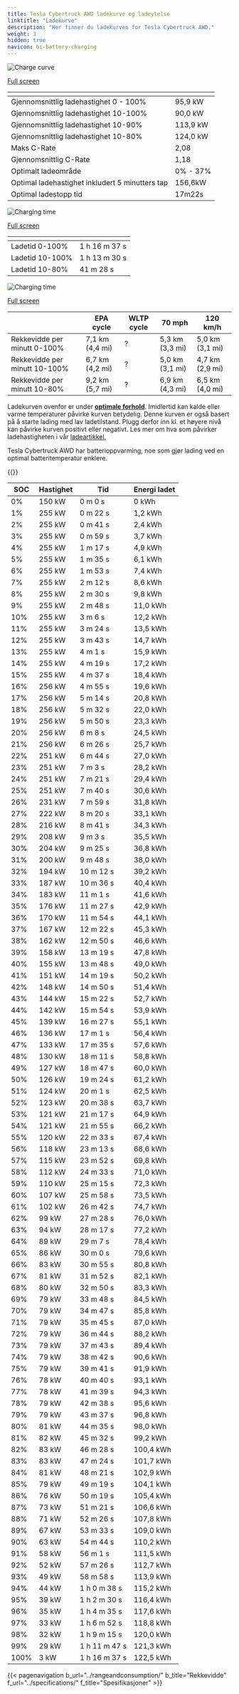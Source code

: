 ```yaml
---
title: Tesla Cybertruck AWD ladekurve og ladeytelse
linktitle: "Ladekurve"
description: "Her finner du ladekurven for Tesla Cybertruck AWD."
weight: 3
hidden: true
navicon: bi-battery-charging
---
```

<!-- markdownlint-disable MD033 -->
<!-- markdownlint-disable MD010 -->
<img src="/images/models/tesla/cybertruck/cybertruck_awd/chargingcurve.svg" alt="Charge curve" class="img-fluid">

[Full screen](/images/models/tesla/cybertruck/cybertruck_awd/chargingcurve.svg)


<div class="table-responsive">
<table class="table table-striped border">
	<thead>
		<tr>
			<th>
			</th>
			<th>
			</th>
		</tr>
	</thead>
	<tbody>
		<tr>
			<td>
				Gjennomsnittlig ladehastighet 0 - 100%
			</td>
			<td>
				95,9 kW
			</td>
		</tr>
		<tr>
			<td>
				Gjennomsnittlig ladehastighet 10-100%
			</td>
			<td>
				90,0 kW
			</td>
		</tr>
		<tr>
			<td>
				Gjennomsnittlig ladehastighet 10-90%
			</td>
			<td>
				113,9 kW
			</td>
		</tr>
		<tr>
			<td>
				Gjennomsnittlig ladehastighet 10-80%
			</td>
			<td>
				124,0 kW
			</td>
		</tr>
		<tr>
			<td>
				Maks C-Rate
			</td>
			<td>
				2,08
			</td>
		</tr>
		<tr>
			<td>
				Gjennomsnittlig C-Rate
			</td>
			<td>
				1,18
			</td>
		</tr>
		<tr>
			<td>
				Optimalt ladeområde
			</td>
			<td>
				0% - 37%
			</td>
		</tr>
		<tr>
			<td>
				Optimal ladehastighet inkludert 5 minutters tap
			</td>
			<td>
				156,6kW
			</td>
		</tr>
		<tr>
			<td>
				Optimal ladestopp tid
			</td>
			<td>
				17m22s
			</td>
		</tr>
	</tbody>
</table>
</div>
<img src="/images/models/tesla/cybertruck/cybertruck_awd/chargingtime.svg" alt="Charging time" class="img-fluid">

[Full screen](/images/models/tesla/cybertruck/cybertruck_awd/chargingtime.svg)
<div class="table-responsive">
<table class="table table-striped border">
	<thead>
		<tr>
			<th>
			</th>
			<th>
			</th>
		</tr>
	</thead>
	<tbody>
		<tr>
			<td>
				Ladetid 0-100%
			</td>
			<td>
				1 h 16 m 37 s
			</td>
		</tr>
		<tr>
			<td>
				Ladetid 10-100%
			</td>
			<td>
				1 h 13 m 30 s
			</td>
		</tr>
		<tr>
			<td>
				Ladetid 10-80%
			</td>
			<td>
				 41 m 28 s
			</td>
		</tr>
	</tbody>
</table>
</div>
<img src="/images/models/tesla/cybertruck/cybertruck_awd/chargerangespeed.svg" alt="Charging time" class="img-fluid">

[Full screen](/images/models/tesla/cybertruck/cybertruck_awd/chargerangespeed.svg)
<div class="table-responsive">
<table class="table table-striped border">
	<thead>
		<tr>
			<th>
			</th>
			<th>
				EPA cycle
			</th>
			<th>
				WLTP cycle
			</th>
			<th>
				70 mph
			</th>
			<th>
				120 km/h
			</th>
		</tr>
	</thead>
	<tbody>
		<tr>
			<td>
				Rekkevidde per minutt 0-100%
			</td>
			<td>
				7,1 km (4,4 mi)
			</td>
			<td>
				?
			</td>
			<td>
				5,3 km (3,3 mi)
			</td>
			<td>
				5,0 km (3,1 mi)
			</td>
		</tr>
		<tr>
			<td>
				Rekkevidde per minutt 10-100%
			</td>
			<td>
				6,7 km (4,2 mi)
			</td>
			<td>
				?
			</td>
			<td>
				5,0 km (3,1 mi)
			</td>
			<td>
				4,7 km (2,9 mi)
			</td>
		</tr>
		<tr>
			<td>
				Rekkevidde per minutt 10-80%
			</td>
			<td>
				9,2 km (5,7 mi)
			</td>
			<td>
				?
			</td>
			<td>
				6,9 km (4,3 mi)
			</td>
			<td>
				6,5 km (4,0 mi)
			</td>
		</tr>
	</tbody>
</table>
</div>


Ladekurven ovenfor er under **[optimale forhold](../../../../../technology/battery/charging/#temperatur)**. Imidlertid kan kalde eller varme temperaturer påvirke kurven betydelig. Denne kurven er også basert på å starte lading med lav ladetilstand. Plugg derfor inn kl. et høyere nivå kan påvirke kurven positivt eller negativt. Les mer om hva som påvirker ladehastigheten i vår [ladeartikkel.](../../../../../technology/battery/charging/)


Tesla Cybertruck AWD har batterioppvarming, noe som gjør lading ved en optimal batteritemperatur enklere.


{{<evkxdisplayaddarticle />}}
<div class="table-responsive">
<table class="table table-striped border">
	<thead>
		<tr>
			<th>
				SOC
			</th>
			<th>
				Hastighet
			</th>
			<th>
				Tid
			</th>
			<th>
				Energi ladet
			</th>
		</tr>
	</thead>
	<tbody>
		<tr>
			<td>
				0%
			</td>
			<td>
				150 kW
			</td>
			<td>
				 0 m 0 s
			</td>
			<td>
				0 kWh
			</td>
		</tr>
		<tr>
			<td>
				1%
			</td>
			<td>
				255 kW
			</td>
			<td>
				 0 m 22 s
			</td>
			<td>
				1,2 kWh
			</td>
		</tr>
		<tr>
			<td>
				2%
			</td>
			<td>
				255 kW
			</td>
			<td>
				 0 m 41 s
			</td>
			<td>
				2,4 kWh
			</td>
		</tr>
		<tr>
			<td>
				3%
			</td>
			<td>
				255 kW
			</td>
			<td>
				 0 m 59 s
			</td>
			<td>
				3,7 kWh
			</td>
		</tr>
		<tr>
			<td>
				4%
			</td>
			<td>
				255 kW
			</td>
			<td>
				 1 m 17 s
			</td>
			<td>
				4,9 kWh
			</td>
		</tr>
		<tr>
			<td>
				5%
			</td>
			<td>
				255 kW
			</td>
			<td>
				 1 m 35 s
			</td>
			<td>
				6,1 kWh
			</td>
		</tr>
		<tr>
			<td>
				6%
			</td>
			<td>
				255 kW
			</td>
			<td>
				 1 m 53 s
			</td>
			<td>
				7,4 kWh
			</td>
		</tr>
		<tr>
			<td>
				7%
			</td>
			<td>
				255 kW
			</td>
			<td>
				 2 m 12 s
			</td>
			<td>
				8,6 kWh
			</td>
		</tr>
		<tr>
			<td>
				8%
			</td>
			<td>
				255 kW
			</td>
			<td>
				 2 m 30 s
			</td>
			<td>
				9,8 kWh
			</td>
		</tr>
		<tr>
			<td>
				9%
			</td>
			<td>
				255 kW
			</td>
			<td>
				 2 m 48 s
			</td>
			<td>
				11,0 kWh
			</td>
		</tr>
		<tr>
			<td>
				10%
			</td>
			<td>
				255 kW
			</td>
			<td>
				 3 m 6 s
			</td>
			<td>
				12,2 kWh
			</td>
		</tr>
		<tr>
			<td>
				11%
			</td>
			<td>
				255 kW
			</td>
			<td>
				 3 m 24 s
			</td>
			<td>
				13,5 kWh
			</td>
		</tr>
		<tr>
			<td>
				12%
			</td>
			<td>
				255 kW
			</td>
			<td>
				 3 m 43 s
			</td>
			<td>
				14,7 kWh
			</td>
		</tr>
		<tr>
			<td>
				13%
			</td>
			<td>
				255 kW
			</td>
			<td>
				 4 m 1 s
			</td>
			<td>
				15,9 kWh
			</td>
		</tr>
		<tr>
			<td>
				14%
			</td>
			<td>
				255 kW
			</td>
			<td>
				 4 m 19 s
			</td>
			<td>
				17,2 kWh
			</td>
		</tr>
		<tr>
			<td>
				15%
			</td>
			<td>
				255 kW
			</td>
			<td>
				 4 m 37 s
			</td>
			<td>
				18,4 kWh
			</td>
		</tr>
		<tr>
			<td>
				16%
			</td>
			<td>
				256 kW
			</td>
			<td>
				 4 m 55 s
			</td>
			<td>
				19,6 kWh
			</td>
		</tr>
		<tr>
			<td>
				17%
			</td>
			<td>
				256 kW
			</td>
			<td>
				 5 m 14 s
			</td>
			<td>
				20,8 kWh
			</td>
		</tr>
		<tr>
			<td>
				18%
			</td>
			<td>
				256 kW
			</td>
			<td>
				 5 m 32 s
			</td>
			<td>
				22,0 kWh
			</td>
		</tr>
		<tr>
			<td>
				19%
			</td>
			<td>
				256 kW
			</td>
			<td>
				 5 m 50 s
			</td>
			<td>
				23,3 kWh
			</td>
		</tr>
		<tr>
			<td>
				20%
			</td>
			<td>
				256 kW
			</td>
			<td>
				 6 m 8 s
			</td>
			<td>
				24,5 kWh
			</td>
		</tr>
		<tr>
			<td>
				21%
			</td>
			<td>
				256 kW
			</td>
			<td>
				 6 m 26 s
			</td>
			<td>
				25,7 kWh
			</td>
		</tr>
		<tr>
			<td>
				22%
			</td>
			<td>
				251 kW
			</td>
			<td>
				 6 m 44 s
			</td>
			<td>
				27,0 kWh
			</td>
		</tr>
		<tr>
			<td>
				23%
			</td>
			<td>
				251 kW
			</td>
			<td>
				 7 m 3 s
			</td>
			<td>
				28,2 kWh
			</td>
		</tr>
		<tr>
			<td>
				24%
			</td>
			<td>
				251 kW
			</td>
			<td>
				 7 m 21 s
			</td>
			<td>
				29,4 kWh
			</td>
		</tr>
		<tr>
			<td>
				25%
			</td>
			<td>
				251 kW
			</td>
			<td>
				 7 m 40 s
			</td>
			<td>
				30,6 kWh
			</td>
		</tr>
		<tr>
			<td>
				26%
			</td>
			<td>
				231 kW
			</td>
			<td>
				 7 m 59 s
			</td>
			<td>
				31,8 kWh
			</td>
		</tr>
		<tr>
			<td>
				27%
			</td>
			<td>
				222 kW
			</td>
			<td>
				 8 m 20 s
			</td>
			<td>
				33,1 kWh
			</td>
		</tr>
		<tr>
			<td>
				28%
			</td>
			<td>
				216 kW
			</td>
			<td>
				 8 m 41 s
			</td>
			<td>
				34,3 kWh
			</td>
		</tr>
		<tr>
			<td>
				29%
			</td>
			<td>
				208 kW
			</td>
			<td>
				 9 m 3 s
			</td>
			<td>
				35,5 kWh
			</td>
		</tr>
		<tr>
			<td>
				30%
			</td>
			<td>
				204 kW
			</td>
			<td>
				 9 m 25 s
			</td>
			<td>
				36,8 kWh
			</td>
		</tr>
		<tr>
			<td>
				31%
			</td>
			<td>
				200 kW
			</td>
			<td>
				 9 m 48 s
			</td>
			<td>
				38,0 kWh
			</td>
		</tr>
		<tr>
			<td>
				32%
			</td>
			<td>
				194 kW
			</td>
			<td>
				 10 m 12 s
			</td>
			<td>
				39,2 kWh
			</td>
		</tr>
		<tr>
			<td>
				33%
			</td>
			<td>
				187 kW
			</td>
			<td>
				 10 m 36 s
			</td>
			<td>
				40,4 kWh
			</td>
		</tr>
		<tr>
			<td>
				34%
			</td>
			<td>
				183 kW
			</td>
			<td>
				 11 m 1 s
			</td>
			<td>
				41,6 kWh
			</td>
		</tr>
		<tr>
			<td>
				35%
			</td>
			<td>
				176 kW
			</td>
			<td>
				 11 m 27 s
			</td>
			<td>
				42,9 kWh
			</td>
		</tr>
		<tr>
			<td>
				36%
			</td>
			<td>
				170 kW
			</td>
			<td>
				 11 m 54 s
			</td>
			<td>
				44,1 kWh
			</td>
		</tr>
		<tr>
			<td>
				37%
			</td>
			<td>
				167 kW
			</td>
			<td>
				 12 m 22 s
			</td>
			<td>
				45,3 kWh
			</td>
		</tr>
		<tr>
			<td>
				38%
			</td>
			<td>
				162 kW
			</td>
			<td>
				 12 m 50 s
			</td>
			<td>
				46,6 kWh
			</td>
		</tr>
		<tr>
			<td>
				39%
			</td>
			<td>
				158 kW
			</td>
			<td>
				 13 m 19 s
			</td>
			<td>
				47,8 kWh
			</td>
		</tr>
		<tr>
			<td>
				40%
			</td>
			<td>
				155 kW
			</td>
			<td>
				 13 m 48 s
			</td>
			<td>
				49,0 kWh
			</td>
		</tr>
		<tr>
			<td>
				41%
			</td>
			<td>
				151 kW
			</td>
			<td>
				 14 m 19 s
			</td>
			<td>
				50,2 kWh
			</td>
		</tr>
		<tr>
			<td>
				42%
			</td>
			<td>
				148 kW
			</td>
			<td>
				 14 m 50 s
			</td>
			<td>
				51,4 kWh
			</td>
		</tr>
		<tr>
			<td>
				43%
			</td>
			<td>
				144 kW
			</td>
			<td>
				 15 m 22 s
			</td>
			<td>
				52,7 kWh
			</td>
		</tr>
		<tr>
			<td>
				44%
			</td>
			<td>
				142 kW
			</td>
			<td>
				 15 m 54 s
			</td>
			<td>
				53,9 kWh
			</td>
		</tr>
		<tr>
			<td>
				45%
			</td>
			<td>
				139 kW
			</td>
			<td>
				 16 m 27 s
			</td>
			<td>
				55,1 kWh
			</td>
		</tr>
		<tr>
			<td>
				46%
			</td>
			<td>
				136 kW
			</td>
			<td>
				 17 m 1 s
			</td>
			<td>
				56,4 kWh
			</td>
		</tr>
		<tr>
			<td>
				47%
			</td>
			<td>
				133 kW
			</td>
			<td>
				 17 m 35 s
			</td>
			<td>
				57,6 kWh
			</td>
		</tr>
		<tr>
			<td>
				48%
			</td>
			<td>
				130 kW
			</td>
			<td>
				 18 m 11 s
			</td>
			<td>
				58,8 kWh
			</td>
		</tr>
		<tr>
			<td>
				49%
			</td>
			<td>
				127 kW
			</td>
			<td>
				 18 m 47 s
			</td>
			<td>
				60,0 kWh
			</td>
		</tr>
		<tr>
			<td>
				50%
			</td>
			<td>
				126 kW
			</td>
			<td>
				 19 m 24 s
			</td>
			<td>
				61,2 kWh
			</td>
		</tr>
		<tr>
			<td>
				51%
			</td>
			<td>
				124 kW
			</td>
			<td>
				 20 m 1 s
			</td>
			<td>
				62,5 kWh
			</td>
		</tr>
		<tr>
			<td>
				52%
			</td>
			<td>
				123 kW
			</td>
			<td>
				 20 m 38 s
			</td>
			<td>
				63,7 kWh
			</td>
		</tr>
		<tr>
			<td>
				53%
			</td>
			<td>
				121 kW
			</td>
			<td>
				 21 m 17 s
			</td>
			<td>
				64,9 kWh
			</td>
		</tr>
		<tr>
			<td>
				54%
			</td>
			<td>
				121 kW
			</td>
			<td>
				 21 m 55 s
			</td>
			<td>
				66,2 kWh
			</td>
		</tr>
		<tr>
			<td>
				55%
			</td>
			<td>
				120 kW
			</td>
			<td>
				 22 m 33 s
			</td>
			<td>
				67,4 kWh
			</td>
		</tr>
		<tr>
			<td>
				56%
			</td>
			<td>
				118 kW
			</td>
			<td>
				 23 m 13 s
			</td>
			<td>
				68,6 kWh
			</td>
		</tr>
		<tr>
			<td>
				57%
			</td>
			<td>
				115 kW
			</td>
			<td>
				 23 m 52 s
			</td>
			<td>
				69,8 kWh
			</td>
		</tr>
		<tr>
			<td>
				58%
			</td>
			<td>
				112 kW
			</td>
			<td>
				 24 m 33 s
			</td>
			<td>
				71,0 kWh
			</td>
		</tr>
		<tr>
			<td>
				59%
			</td>
			<td>
				110 kW
			</td>
			<td>
				 25 m 15 s
			</td>
			<td>
				72,3 kWh
			</td>
		</tr>
		<tr>
			<td>
				60%
			</td>
			<td>
				107 kW
			</td>
			<td>
				 25 m 58 s
			</td>
			<td>
				73,5 kWh
			</td>
		</tr>
		<tr>
			<td>
				61%
			</td>
			<td>
				102 kW
			</td>
			<td>
				 26 m 42 s
			</td>
			<td>
				74,7 kWh
			</td>
		</tr>
		<tr>
			<td>
				62%
			</td>
			<td>
				99 kW
			</td>
			<td>
				 27 m 28 s
			</td>
			<td>
				76,0 kWh
			</td>
		</tr>
		<tr>
			<td>
				63%
			</td>
			<td>
				94 kW
			</td>
			<td>
				 28 m 17 s
			</td>
			<td>
				77,2 kWh
			</td>
		</tr>
		<tr>
			<td>
				64%
			</td>
			<td>
				89 kW
			</td>
			<td>
				 29 m 7 s
			</td>
			<td>
				78,4 kWh
			</td>
		</tr>
		<tr>
			<td>
				65%
			</td>
			<td>
				86 kW
			</td>
			<td>
				 30 m 0 s
			</td>
			<td>
				79,6 kWh
			</td>
		</tr>
		<tr>
			<td>
				66%
			</td>
			<td>
				83 kW
			</td>
			<td>
				 30 m 55 s
			</td>
			<td>
				80,8 kWh
			</td>
		</tr>
		<tr>
			<td>
				67%
			</td>
			<td>
				81 kW
			</td>
			<td>
				 31 m 52 s
			</td>
			<td>
				82,1 kWh
			</td>
		</tr>
		<tr>
			<td>
				68%
			</td>
			<td>
				80 kW
			</td>
			<td>
				 32 m 50 s
			</td>
			<td>
				83,3 kWh
			</td>
		</tr>
		<tr>
			<td>
				69%
			</td>
			<td>
				79 kW
			</td>
			<td>
				 33 m 48 s
			</td>
			<td>
				84,5 kWh
			</td>
		</tr>
		<tr>
			<td>
				70%
			</td>
			<td>
				79 kW
			</td>
			<td>
				 34 m 47 s
			</td>
			<td>
				85,8 kWh
			</td>
		</tr>
		<tr>
			<td>
				71%
			</td>
			<td>
				79 kW
			</td>
			<td>
				 35 m 45 s
			</td>
			<td>
				87,0 kWh
			</td>
		</tr>
		<tr>
			<td>
				72%
			</td>
			<td>
				79 kW
			</td>
			<td>
				 36 m 44 s
			</td>
			<td>
				88,2 kWh
			</td>
		</tr>
		<tr>
			<td>
				73%
			</td>
			<td>
				79 kW
			</td>
			<td>
				 37 m 43 s
			</td>
			<td>
				89,4 kWh
			</td>
		</tr>
		<tr>
			<td>
				74%
			</td>
			<td>
				79 kW
			</td>
			<td>
				 38 m 42 s
			</td>
			<td>
				90,6 kWh
			</td>
		</tr>
		<tr>
			<td>
				75%
			</td>
			<td>
				79 kW
			</td>
			<td>
				 39 m 41 s
			</td>
			<td>
				91,9 kWh
			</td>
		</tr>
		<tr>
			<td>
				76%
			</td>
			<td>
				78 kW
			</td>
			<td>
				 40 m 40 s
			</td>
			<td>
				93,1 kWh
			</td>
		</tr>
		<tr>
			<td>
				77%
			</td>
			<td>
				78 kW
			</td>
			<td>
				 41 m 39 s
			</td>
			<td>
				94,3 kWh
			</td>
		</tr>
		<tr>
			<td>
				78%
			</td>
			<td>
				79 kW
			</td>
			<td>
				 42 m 38 s
			</td>
			<td>
				95,6 kWh
			</td>
		</tr>
		<tr>
			<td>
				79%
			</td>
			<td>
				79 kW
			</td>
			<td>
				 43 m 37 s
			</td>
			<td>
				96,8 kWh
			</td>
		</tr>
		<tr>
			<td>
				80%
			</td>
			<td>
				81 kW
			</td>
			<td>
				 44 m 35 s
			</td>
			<td>
				98,0 kWh
			</td>
		</tr>
		<tr>
			<td>
				81%
			</td>
			<td>
				82 kW
			</td>
			<td>
				 45 m 32 s
			</td>
			<td>
				99,2 kWh
			</td>
		</tr>
		<tr>
			<td>
				82%
			</td>
			<td>
				83 kW
			</td>
			<td>
				 46 m 28 s
			</td>
			<td>
				100,4 kWh
			</td>
		</tr>
		<tr>
			<td>
				83%
			</td>
			<td>
				83 kW
			</td>
			<td>
				 47 m 24 s
			</td>
			<td>
				101,7 kWh
			</td>
		</tr>
		<tr>
			<td>
				84%
			</td>
			<td>
				81 kW
			</td>
			<td>
				 48 m 21 s
			</td>
			<td>
				102,9 kWh
			</td>
		</tr>
		<tr>
			<td>
				85%
			</td>
			<td>
				79 kW
			</td>
			<td>
				 49 m 19 s
			</td>
			<td>
				104,1 kWh
			</td>
		</tr>
		<tr>
			<td>
				86%
			</td>
			<td>
				76 kW
			</td>
			<td>
				 50 m 19 s
			</td>
			<td>
				105,4 kWh
			</td>
		</tr>
		<tr>
			<td>
				87%
			</td>
			<td>
				73 kW
			</td>
			<td>
				 51 m 21 s
			</td>
			<td>
				106,6 kWh
			</td>
		</tr>
		<tr>
			<td>
				88%
			</td>
			<td>
				71 kW
			</td>
			<td>
				 52 m 26 s
			</td>
			<td>
				107,8 kWh
			</td>
		</tr>
		<tr>
			<td>
				89%
			</td>
			<td>
				67 kW
			</td>
			<td>
				 53 m 33 s
			</td>
			<td>
				109,0 kWh
			</td>
		</tr>
		<tr>
			<td>
				90%
			</td>
			<td>
				63 kW
			</td>
			<td>
				 54 m 44 s
			</td>
			<td>
				110,2 kWh
			</td>
		</tr>
		<tr>
			<td>
				91%
			</td>
			<td>
				58 kW
			</td>
			<td>
				 56 m 1 s
			</td>
			<td>
				111,5 kWh
			</td>
		</tr>
		<tr>
			<td>
				92%
			</td>
			<td>
				52 kW
			</td>
			<td>
				 57 m 26 s
			</td>
			<td>
				112,7 kWh
			</td>
		</tr>
		<tr>
			<td>
				93%
			</td>
			<td>
				49 kW
			</td>
			<td>
				 58 m 58 s
			</td>
			<td>
				113,9 kWh
			</td>
		</tr>
		<tr>
			<td>
				94%
			</td>
			<td>
				44 kW
			</td>
			<td>
				1 h 0 m 38 s
			</td>
			<td>
				115,2 kWh
			</td>
		</tr>
		<tr>
			<td>
				95%
			</td>
			<td>
				39 kW
			</td>
			<td>
				1 h 2 m 30 s
			</td>
			<td>
				116,4 kWh
			</td>
		</tr>
		<tr>
			<td>
				96%
			</td>
			<td>
				35 kW
			</td>
			<td>
				1 h 4 m 35 s
			</td>
			<td>
				117,6 kWh
			</td>
		</tr>
		<tr>
			<td>
				97%
			</td>
			<td>
				33 kW
			</td>
			<td>
				1 h 6 m 52 s
			</td>
			<td>
				118,8 kWh
			</td>
		</tr>
		<tr>
			<td>
				98%
			</td>
			<td>
				32 kW
			</td>
			<td>
				1 h 9 m 15 s
			</td>
			<td>
				120,0 kWh
			</td>
		</tr>
		<tr>
			<td>
				99%
			</td>
			<td>
				29 kW
			</td>
			<td>
				1 h 11 m 47 s
			</td>
			<td>
				121,3 kWh
			</td>
		</tr>
		<tr>
			<td>
				100%
			</td>
			<td>
				3 kW
			</td>
			<td>
				1 h 16 m 37 s
			</td>
			<td>
				122,5 kWh
			</td>
		</tr>
	</tbody>
</table>
</div>


{{< pagenavigation b_url="../rangeandconsumption/" b_title="Rekkevidde" f_url="../specifications/" f_title="Spesifikasjoner" >}}
